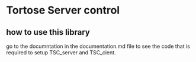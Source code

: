 # Tortose Server control

## how to use this library
go to the documntation in the documentation.md file to see the code that is required to setup TSC_server and TSC_cient.
